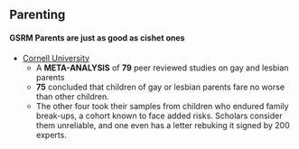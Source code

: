 ## Parenting

#### GSRM Parents are just as good as cishet ones

*   [Cornell University](https://whatweknow.inequality.cornell.edu/topics/lgbt-equality/what-does-the-scholarly-research-say-about-the-wellbeing-of-children-with-gay-or-lesbian-parents/)
    *   A **META-ANALYSIS** of **79** peer reviewed studies on gay and lesbian parents
    *   **75** concluded that children of gay or lesbian parents fare no worse than other children. 
    *   The other four took their samples from children who endured family break-ups, a cohort known to face added risks. Scholars consider them unreliable, and one even has a letter rebuking it signed by 200 experts.
